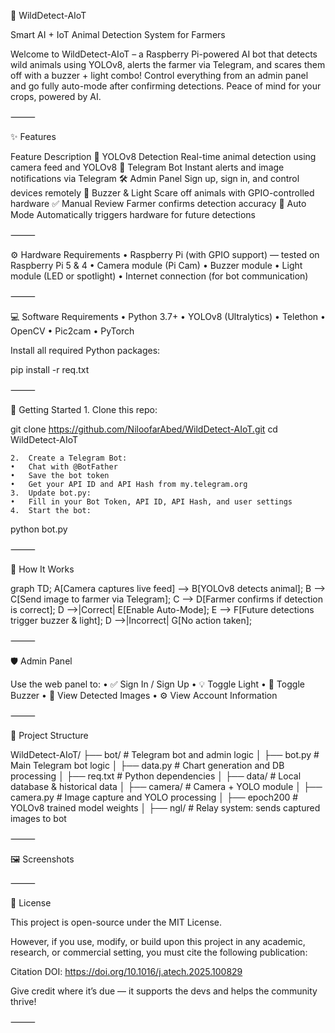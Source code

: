 🐾 WildDetect-AIoT

Smart AI + IoT Animal Detection System for Farmers

Welcome to WildDetect-AIoT – a Raspberry Pi-powered AI bot that detects wild animals using YOLOv8, alerts the farmer via Telegram, and scares them off with a buzzer + light combo!
Control everything from an admin panel and go fully auto-mode after confirming detections.
Peace of mind for your crops, powered by AI.

⸻

✨ Features

Feature	Description
🧠 YOLOv8 Detection	Real-time animal detection using camera feed and YOLOv8
📲 Telegram Bot	Instant alerts and image notifications via Telegram
🛠️ Admin Panel	Sign up, sign in, and control devices remotely
🔔 Buzzer & Light	Scare off animals with GPIO-controlled hardware
✅ Manual Review	Farmer confirms detection accuracy
🤖 Auto Mode	Automatically triggers hardware for future detections



⸻

⚙️ Hardware Requirements
	•	Raspberry Pi (with GPIO support) — tested on Raspberry Pi 5 & 4
	•	Camera module (Pi Cam)
	•	Buzzer module
	•	Light module (LED or spotlight)
	•	Internet connection (for bot communication)

⸻

💻 Software Requirements
	•	Python 3.7+
	•	YOLOv8 (Ultralytics)
	•	Telethon
	•	OpenCV
	•	Pic2cam
	•	PyTorch

Install all required Python packages:

pip install -r req.txt



⸻

🚀 Getting Started
	1.	Clone this repo:

git clone https://github.com/NiloofarAbed/WildDetect-AIoT.git
cd WildDetect-AIoT

	2.	Create a Telegram Bot:
	•	Chat with @BotFather
	•	Save the bot token
	•	Get your API ID and API Hash from my.telegram.org
	3.	Update bot.py:
	•	Fill in your Bot Token, API ID, API Hash, and user settings
	4.	Start the bot:

python bot.py



⸻

🧪 How It Works

graph TD;
    A[Camera captures live feed] --> B[YOLOv8 detects animal];
    B --> C[Send image to farmer via Telegram];
    C --> D[Farmer confirms if detection is correct];
    D -->|Correct| E[Enable Auto-Mode];
    E --> F[Future detections trigger buzzer & light];
    D -->|Incorrect| G[No action taken];



⸻

🛡 Admin Panel

Use the web panel to:
	•	✅ Sign In / Sign Up
	•	💡 Toggle Light
	•	🔔 Toggle Buzzer
	•	📸 View Detected Images
	•	⚙️ View Account Information

⸻

📁 Project Structure

WildDetect-AIoT/
├── bot/                        # Telegram bot and admin logic
│   ├── bot.py                  # Main Telegram bot logic
│   ├── data.py                 # Chart generation and DB processing
│   ├── req.txt                 # Python dependencies
│   ├── data/                   # Local database & historical data
│
├── camera/                     # Camera + YOLO module
│   ├── camera.py               # Image capture and YOLO processing
│   ├── epoch200                # YOLOv8 trained model weights
│
├── ngl/                        # Relay system: sends captured images to bot



⸻

🖼️ Screenshots


⸻

📝 License

This project is open-source under the MIT License.

However, if you use, modify, or build upon this project in any academic, research, or commercial setting,
you must cite the following publication:

Citation DOI: https://doi.org/10.1016/j.atech.2025.100829

Give credit where it’s due — it supports the devs and helps the community thrive!

⸻